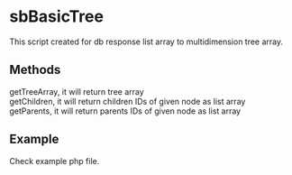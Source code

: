 # sbBasicTree

This script created for db response list array to multidimension tree array.


## Methods

getTreeArray, it will return tree array  
getChildren, it will return children IDs of given node as list array  
getParents, it will return parents IDs of given node as list array  

## Example

Check example php file.

